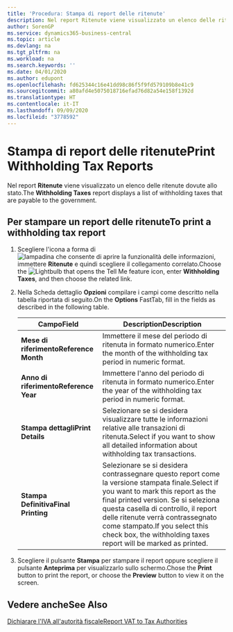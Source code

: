 ```yaml
---
title: 'Procedura: Stampa di report delle ritenute'
description: Nel report Ritenute viene visualizzato un elenco delle ritenute dovute allo stato.
author: SorenGP
ms.service: dynamics365-business-central
ms.topic: article
ms.devlang: na
ms.tgt_pltfrm: na
ms.workload: na
ms.search.keywords: ''
ms.date: 04/01/2020
ms.author: edupont
ms.openlocfilehash: fd625344c16e41dd98c86f5f9fd579109b8e41c9
ms.sourcegitcommit: a80afd4e5075018716efad76d82a54e158f1392d
ms.translationtype: HT
ms.contentlocale: it-IT
ms.lasthandoff: 09/09/2020
ms.locfileid: "3778592"
---
```

# <a name="print-withholding-tax-reports"></a><span data-ttu-id="966f3-103">Stampa di report delle ritenute</span><span class="sxs-lookup"><span data-stu-id="966f3-103">Print Withholding Tax Reports</span></span>
<span data-ttu-id="966f3-104">Nel report **Ritenute** viene visualizzato un elenco delle ritenute dovute allo stato.</span><span class="sxs-lookup"><span data-stu-id="966f3-104">The **Withholding Taxes** report displays a list of withholding taxes that are payable to the government.</span></span>  

## <a name="to-print-a-withholding-tax-report"></a><span data-ttu-id="966f3-105">Per stampare un report delle ritenute</span><span class="sxs-lookup"><span data-stu-id="966f3-105">To print a withholding tax report</span></span>  

1.  <span data-ttu-id="966f3-106">Scegliere l'icona a forma di ![lampadina che consente di aprire la funzionalità delle informazioni](../../media/ui-search/search_small.png "Informazioni sull'operazione che si desidera eseguire"), immettere **Ritenute** e quindi scegliere il collegamento correlato.</span><span class="sxs-lookup"><span data-stu-id="966f3-106">Choose the ![Lightbulb that opens the Tell Me feature](../../media/ui-search/search_small.png "Tell me what you want to do") icon, enter **Withholding Taxes**, and then choose the related link.</span></span>  
2.  <span data-ttu-id="966f3-107">Nella Scheda dettaglio **Opzioni** compilare i campi come descritto nella tabella riportata di seguito.</span><span class="sxs-lookup"><span data-stu-id="966f3-107">On the **Options** FastTab, fill in the fields as described in the following table.</span></span>  

    |<span data-ttu-id="966f3-108">Campo</span><span class="sxs-lookup"><span data-stu-id="966f3-108">Field</span></span>|<span data-ttu-id="966f3-109">Description</span><span class="sxs-lookup"><span data-stu-id="966f3-109">Description</span></span>|  
    |---------------------------------|---------------------------------------|  
    |<span data-ttu-id="966f3-110">**Mese di riferimento**</span><span class="sxs-lookup"><span data-stu-id="966f3-110">**Reference Month**</span></span>|<span data-ttu-id="966f3-111">Immettere il mese del periodo di ritenuta in formato numerico.</span><span class="sxs-lookup"><span data-stu-id="966f3-111">Enter the month of the withholding tax period in numeric format.</span></span>|  
    |<span data-ttu-id="966f3-112">**Anno di riferimento**</span><span class="sxs-lookup"><span data-stu-id="966f3-112">**Reference Year**</span></span>|<span data-ttu-id="966f3-113">Immettere l'anno del periodo di ritenuta in formato numerico.</span><span class="sxs-lookup"><span data-stu-id="966f3-113">Enter the year of the withholding tax period in numeric format.</span></span>|  
    |<span data-ttu-id="966f3-114">**Stampa dettagli**</span><span class="sxs-lookup"><span data-stu-id="966f3-114">**Print Details**</span></span>|<span data-ttu-id="966f3-115">Selezionare se si desidera visualizzare tutte le informazioni relative alle transazioni di ritenuta.</span><span class="sxs-lookup"><span data-stu-id="966f3-115">Select if you want to show all detailed information about withholding tax transactions.</span></span>|  
    |<span data-ttu-id="966f3-116">**Stampa Definitiva**</span><span class="sxs-lookup"><span data-stu-id="966f3-116">**Final Printing**</span></span>|<span data-ttu-id="966f3-117">Selezionare se si desidera contrassegnare questo report come la versione stampata finale.</span><span class="sxs-lookup"><span data-stu-id="966f3-117">Select if you want to mark this report as the final printed version.</span></span> <span data-ttu-id="966f3-118">Se si seleziona questa casella di controllo, il report delle ritenute verrà contrassegnato come stampato.</span><span class="sxs-lookup"><span data-stu-id="966f3-118">If you select this check box, the withholding taxes report will be marked as printed.</span></span>|  

3.  <span data-ttu-id="966f3-119">Scegliere il pulsante **Stampa** per stampare il report oppure scegliere il pulsante **Anteprima** per visualizzarlo sullo schermo.</span><span class="sxs-lookup"><span data-stu-id="966f3-119">Chose the **Print** button to print the report, or choose the **Preview** button to view it on the screen.</span></span>  

## <a name="see-also"></a><span data-ttu-id="966f3-120">Vedere anche</span><span class="sxs-lookup"><span data-stu-id="966f3-120">See Also</span></span>  
 [<span data-ttu-id="966f3-121">Dichiarare l'IVA all'autorità fiscale</span><span class="sxs-lookup"><span data-stu-id="966f3-121">Report VAT to Tax Authorities</span></span>](../../finance-how-report-vat.md)
